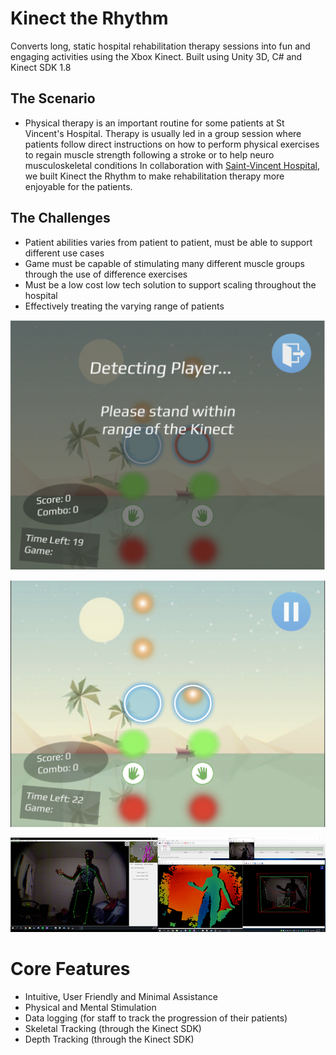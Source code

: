 # Kinect the Rhythm
Converts long, static hospital rehabilitation therapy sessions into fun and engaging activities using the Xbox Kinect.
Built using Unity 3D, C# and Kinect SDK 1.8

## The Scenario
- Physical therapy is an important routine for some patients at St Vincent's Hospital. Therapy is usually led in a group session where patients follow direct instructions on how to perform physical exercises to regain muscle strength following a stroke or to help neuro musculoskeletal conditions In collaboration  with 
[Saint-Vincent Hospital](https://www.bruyere.org/en/s-saint-vincent-hospital), we built Kinect the Rhythm
to make rehabilitation therapy more enjoyable for the patients.

## The Challenges
- Patient abilities varies from patient to patient, must be able to support different use cases
- Game must be capable of stimulating many different muscle groups through the use of difference exercises
- Must be a low cost low tech solution to support scaling throughout the hospital
- Effectively treating the varying range of patients


![Picture 1](Pictures/Kinect1.png)

![Picture 2](Pictures/Kinect2.png)

![Picture 3](Pictures/Kinect3.png)



# Core Features
- Intuitive, User Friendly and Minimal Assistance
- Physical and Mental Stimulation
- Data logging (for staff to track the progression of their patients)
- Skeletal Tracking (through the Kinect SDK)
- Depth Tracking (through the Kinect SDK)
